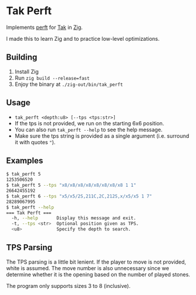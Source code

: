 # Tak Perft

Implements [perft] for [Tak] in [Zig].

I made this to learn Zig and to practice low-level optimizations.

[perft]: https://www.chessprogramming.org/Perft
[Tak]: https://ustak.org/play-beautiful-game-tak/
[Zig]: https://ziglang.org/

## Building

1. Install Zig
2. Run `zig build --release=fast`
3. Enjoy the binary at `./zig-out/bin/tak_perft`

## Usage

- `tak_perft <depth:u8> [--tps <tps:str>]`
- If the tps is not provided, we run on the starting 6x6 position.
- You can also run `tak_perft --help` to see the help message.
- Make sure the tps string is provided as a single argument (i.e. surround it with quotes `"`).

## Examples

```sh
$ tak_perft 5
1253506520
$ tak_perft 5 --tps "x8/x8/x8/x8/x8/x8/x8/x8 1 1"
26642455192
$ tak_perft 6 --tps "x5/x5/2S,211C,2C,212S,x/x5/x5 1 7"
28289067995
$ tak_perft --help
=== Tak Perft ===
  -h, --help       Display this message and exit.
  -t, --tps <str>  Optional position given as TPS.
  <u8>             Specify the depth to search.
```

## TPS Parsing

The TPS parsing is a little bit lenient. If the player to
move is not provided, white is assumed. The move number
is also unnecessary since we determine whether it is the opening
based on the number of played stones.

The program only supports sizes 3 to 8 (inclusive).

